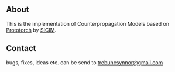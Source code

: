 ## About
This is the implementation of Counterpropagation Models based on [Prototorch](https://github.com/si-cim/prototorch) by [SICIM](https://www.institute.hs-mittweida.de/webs/sicim/).

## Contact
bugs, fixes, ideas etc. can be send to [trebuhcsynnor@gmail.com](mailto:trebuhcsynnor@gmail.com) 